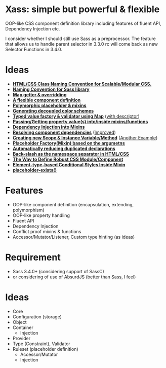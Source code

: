 Xass: simple but powerful & flexible
====================================

OOP-like CSS component definition library including features of fluent API, Dependency Injection etc.

I consider whether I should still use Sass as a preprocessor.
The feature that allows us to handle parent selector in 3.3.0 rc will come back as new Selector Functions in 3.4.0.

Ideas
=====
* [**HTML/CSS Class Naming Convention for Scalable/Modular CSS.**](https://gist.github.com/whizark/92ed70d90d262a44db84)
* [**Naming Convention for Sass library**](https://gist.github.com/whizark/803834304d0ff34e99af)
* [**Map getter & overridding**](https://gist.github.com/whizark/9001629e7e2ab45e79a4)
* [**A flexible component definition**](https://gist.github.com/whizark/5e28e164afdfa6bb3117)
* [**Polymorphic placeholder & mixins**](https://gist.github.com/whizark/97c8713818870f7a7c47)
* [**Generating decoupled color schemes**](https://gist.github.com/whizark/f0eca27359406936e9af)
* [**Typed value factory & validator using Map**](https://gist.github.com/whizark/b42f5d52c3caa2ad5f43) ([with descriptor](https://gist.github.com/whizark/b42f5d52c3caa2ad5f43))
* [**Passing/Getting property value(s) into/inside mixins/functions**](https://gist.github.com/whizark/5dd0db8d8c0d46391a59)
* [**Dependency Injection into Mixins**](https://gist.github.com/whizark/e2281eadfa6b3a22caf0)
* [**Resolving component dependencies**](https://gist.github.com/whizark/51ccdfbf57dbcb73953f) ([Improved](https://gist.github.com/whizark/98328c6c26a298b68e4a))
* [**Creating new Scope & Instance Variable/Method**](https://gist.github.com/whizark/344cd819e8a45f2acb4a) ([Another Example](https://gist.github.com/whizark/7c9d9c26314bf9a9f006))
* [**Placeholder Factory(Mixin) based on the argumetns**](https://gist.github.com/whizark/1a7e587e447eb38e8a3b)
* [**Automatically reducing duplicated declarations**](https://gist.github.com/whizark/720ffec139368fa61932)
* [**Back-slash as the namespace separator in HTML/CSS**](https://gist.github.com/whizark/ea2ba0ff3f47956fda0f)
* [**The Way to Define Robust CSS Module/Component**](https://gist.github.com/whizark/6355c4060cb1a35165d7)
* [**Element-type-based Conditional Styles Inside Mixin**](https://gist.github.com/whizark/db2327790b7ce4f1f575)
* [**placeholder-exists()**](https://gist.github.com/whizark/86751f1fbcd132ec8c52)

Features
========

  * OOP-like component definition (encapsulation, extending, polymorphism)
  * OOP-like property handling
  * Fluent API
  * Dependency Injection
  * Conflict proof mixins & functions
  * Accessor/Mutator/Listener, Custom type hinting (as ideas)

Requirement
===========

  * Sass 3.4.0+ (considering support of SassC)
  * or considering of use of AbsurdJS (better than Sass, I feel)

Ideas
=====

 * Core
 * Configuration (storage)
 * Object
 * Container
   * Injection
 * Provider
 * Type (Constraint), Validator
 * Ruleset (placeholder definition)
   * Accessor/Mutator
   * Injection
